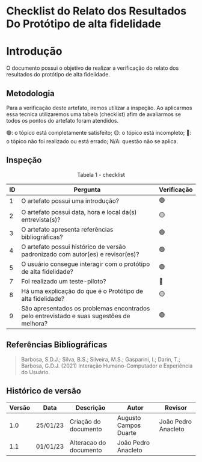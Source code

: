 # Checklist do Relato dos Resultados Do Protótipo de alta fidelidade

# Introdução

O documento possui o objetivo de realizar a verificação do relato dos resultados do protótipo de alta fidelidade.

## Metodologia

Para a verificação deste artefato, iremos utilizar a inspeção. Ao aplicarmos essa tecnica utilizaremos uma tabela (checklist) afim de avaliarmos se todos os pontos do artefato foram atendidos.

🟢: o tópico está completamente satisfeito;
🟡: o tópico está incompleto;
🔴: o tópico não foi realizado ou está errado;
N/A: questão não se aplica.

## Inspeção

<figcaption><center>
    Tabela 1 - checklist
</figcaption>

| ID  | Pergunta                                                                                 | Verificação |
| --- | ---------------------------------------------------------------------------------------- | ----------- |
| 1   | O artefato possui uma introdução?                                                        | 🟢          |
| 2   | O artefato possui data, hora e local da(s) entrevista(s)?                                | 🟡          |
| 3   | O artefato apresenta referências bibliográficas?                                         | 🟢          |
| 4   | O artefato possui histórico de versão padronizado com autor(es) e revisor(es)?           | 🟢          |
| 5   | O usuário consegue interagir com o protótipo de alta fidelidade?                         | 🟢          |
| 7   | Foi realizado um teste-piloto?                                                           | 🔴          |
| 8   | Há uma explicação do que é o Protótipo de alta fidelidade?                               | 🟡          |
| 9   | São apresentados os problemas encontrados pelo entrevistado e suas sugestões de melhora? | 🟢          |

## Referências Bibliográficas

> Barbosa, S.D.J.; Silva, B.S.; Silveira, M.S.; Gasparini, I.; Darin, T.; Barbosa, G.D.J. (2021) Interação Humano-Computador e Experiência do Usuário.

## Histórico de versão

| Versão | Data     | Descrição              | Autor                 | Revisor             |
| ------ | -------- | ---------------------- | --------------------- | ------------------- |
| 1.0    | 25/01/23 | Criação do documento   | Augusto Campos Duarte | João Pedro Anacleto |
| 1.1    | 01/01/23 | Alteracao do documento | João Pedro Anacleto   |                     |
